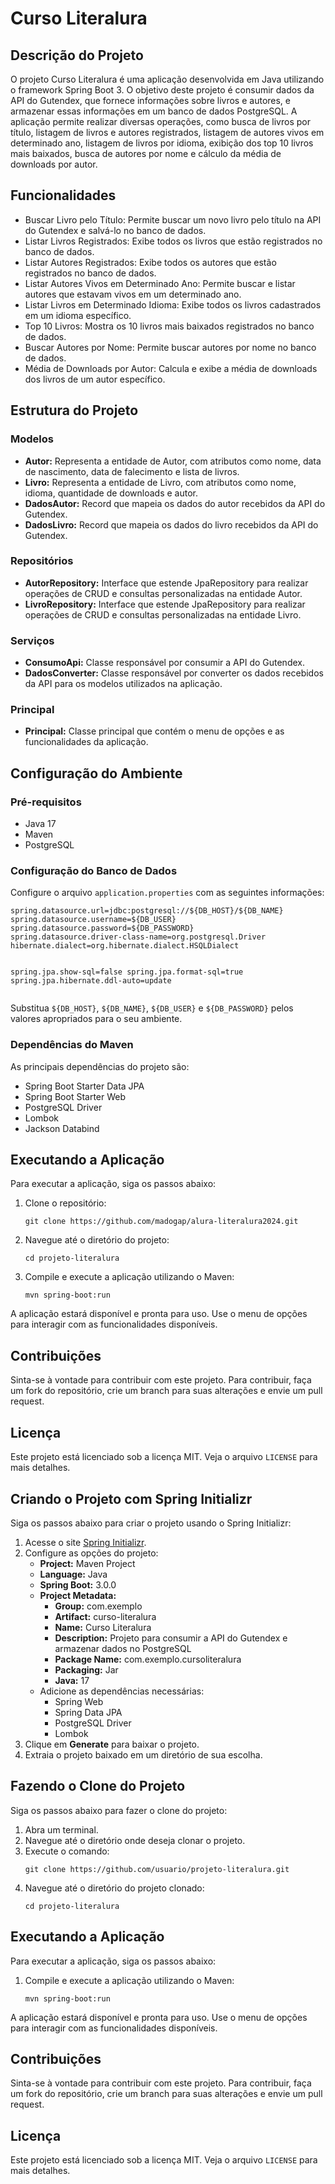 <h1>Curso Literalura</h1>

  <h2>Descrição do Projeto</h2>
    <p>
        O projeto Curso Literalura é uma aplicação desenvolvida em Java utilizando o framework Spring Boot 3. 
        O objetivo deste projeto é consumir dados da API do Gutendex, que fornece informações sobre livros e autores, 
        e armazenar essas informações em um banco de dados PostgreSQL. A aplicação permite realizar diversas operações, 
        como busca de livros por título, listagem de livros e autores registrados, listagem de autores vivos em determinado ano, 
        listagem de livros por idioma, exibição dos top 10 livros mais baixados, busca de autores por nome e cálculo da média de downloads por autor.
    </p>

  <h2>Funcionalidades</h2>
    <ul>
        <li>Buscar Livro pelo Título: Permite buscar um novo livro pelo título na API do Gutendex e salvá-lo no banco de dados.</li>
        <li>Listar Livros Registrados: Exibe todos os livros que estão registrados no banco de dados.</li>
        <li>Listar Autores Registrados: Exibe todos os autores que estão registrados no banco de dados.</li>
        <li>Listar Autores Vivos em Determinado Ano: Permite buscar e listar autores que estavam vivos em um determinado ano.</li>
        <li>Listar Livros em Determinado Idioma: Exibe todos os livros cadastrados em um idioma específico.</li>
        <li>Top 10 Livros: Mostra os 10 livros mais baixados registrados no banco de dados.</li>
        <li>Buscar Autores por Nome: Permite buscar autores por nome no banco de dados.</li>
        <li>Média de Downloads por Autor: Calcula e exibe a média de downloads dos livros de um autor específico.</li>
    </ul>

  <h2>Estrutura do Projeto</h2>

 <h3>Modelos</h3>
    <ul>
        <li><strong>Autor:</strong> Representa a entidade de Autor, com atributos como nome, data de nascimento, data de falecimento e lista de livros.</li>
        <li><strong>Livro:</strong> Representa a entidade de Livro, com atributos como nome, idioma, quantidade de downloads e autor.</li>
        <li><strong>DadosAutor:</strong> Record que mapeia os dados do autor recebidos da API do Gutendex.</li>
        <li><strong>DadosLivro:</strong> Record que mapeia os dados do livro recebidos da API do Gutendex.</li>
    </ul>

  <h3>Repositórios</h3>
    <ul>
        <li><strong>AutorRepository:</strong> Interface que estende JpaRepository para realizar operações de CRUD e consultas personalizadas na entidade Autor.</li>
        <li><strong>LivroRepository:</strong> Interface que estende JpaRepository para realizar operações de CRUD e consultas personalizadas na entidade Livro.</li>
    </ul>

 <h3>Serviços</h3>
    <ul>
        <li><strong>ConsumoApi:</strong> Classe responsável por consumir a API do Gutendex.</li>
        <li><strong>DadosConverter:</strong> Classe responsável por converter os dados recebidos da API para os modelos utilizados na aplicação.</li>
    </ul>

   <h3>Principal</h3>
    <ul>
        <li><strong>Principal:</strong> Classe principal que contém o menu de opções e as funcionalidades da aplicação.</li>
    </ul>

   <h2>Configuração do Ambiente</h2>
    <h3>Pré-requisitos</h3>
    <ul>
        <li>Java 17</li>
        <li>Maven</li>
        <li>PostgreSQL</li>
    </ul>

  <h3>Configuração do Banco de Dados</h3>
    <p>Configure o arquivo <code>application.properties</code> com as seguintes informações:</p>
    <pre><code>spring.datasource.url=jdbc:postgresql://${DB_HOST}/${DB_NAME}
spring.datasource.username=${DB_USER}
spring.datasource.password=${DB_PASSWORD}
spring.datasource.driver-class-name=org.postgresql.Driver
hibernate.dialect=org.hibernate.dialect.HSQLDialect

spring.jpa.show-sql=false
spring.jpa.format-sql=true
spring.jpa.hibernate.ddl-auto=update
</code></pre>

 <p>Substitua <code>${DB_HOST}</code>, <code>${DB_NAME}</code>, <code>${DB_USER}</code> e <code>${DB_PASSWORD}</code> pelos valores apropriados para o seu ambiente.</p>

  <h3>Dependências do Maven</h3>
    <p>As principais dependências do projeto são:</p>
    <ul>
        <li>Spring Boot Starter Data JPA</li>
        <li>Spring Boot Starter Web</li>
        <li>PostgreSQL Driver</li>
        <li>Lombok</li>
        <li>Jackson Databind</li>
    </ul>

   <h2>Executando a Aplicação</h2>
    <p>Para executar a aplicação, siga os passos abaixo:</p>
    <ol>
        <li>Clone o repositório:
            <pre><code>git clone https://github.com/madogap/alura-literalura2024.git</code></pre>
        </li>
        <li>Navegue até o diretório do projeto:
            <pre><code>cd projeto-literalura</code></pre>
        </li>
        <li>Compile e execute a aplicação utilizando o Maven:
            <pre><code>mvn spring-boot:run</code></pre>
        </li>
    </ol>
    <p>A aplicação estará disponível e pronta para uso. Use o menu de opções para interagir com as funcionalidades disponíveis.</p>

   <h2>Contribuições</h2>
    <p>Sinta-se à vontade para contribuir com este projeto. Para contribuir, faça um fork do repositório, crie um branch para suas alterações e envie um pull request.</p>

   <h2>Licença</h2>
    <p>Este projeto está licenciado sob a licença MIT. Veja o arquivo <code>LICENSE</code> para mais detalhes.</p>


 <h2>Criando o Projeto com Spring Initializr</h2>
    <p>Siga os passos abaixo para criar o projeto usando o Spring Initializr:</p>
    <ol>
        <li>Acesse o site <a href="https://start.spring.io/">Spring Initializr</a>.</li>
        <li>Configure as opções do projeto:
            <ul>
                <li><strong>Project:</strong> Maven Project</li>
                <li><strong>Language:</strong> Java</li>
                <li><strong>Spring Boot:</strong> 3.0.0</li>
                <li><strong>Project Metadata:</strong>
                    <ul>
                        <li><strong>Group:</strong> com.exemplo</li>
                        <li><strong>Artifact:</strong> curso-literalura</li>
                        <li><strong>Name:</strong> Curso Literalura</li>
                        <li><strong>Description:</strong> Projeto para consumir a API do Gutendex e armazenar dados no PostgreSQL</li>
                        <li><strong>Package Name:</strong> com.exemplo.cursoliteralura</li>
                        <li><strong>Packaging:</strong> Jar</li>
                        <li><strong>Java:</strong> 17</li>
                    </ul>
                </li>
                <li>Adicione as dependências necessárias:
                    <ul>
                        <li>Spring Web</li>
                        <li>Spring Data JPA</li>
                        <li>PostgreSQL Driver</li>
                        <li>Lombok</li>
                    </ul>
                </li>
            </ul>
        </li>
        <li>Clique em <strong>Generate</strong> para baixar o projeto.</li>
        <li>Extraia o projeto baixado em um diretório de sua escolha.</li>
    </ol>

   <h2>Fazendo o Clone do Projeto</h2>
    <p>Siga os passos abaixo para fazer o clone do projeto:</p>
    <ol>
        <li>Abra um terminal.</li>
        <li>Navegue até o diretório onde deseja clonar o projeto.</li>
        <li>Execute o comando:
            <pre><code>git clone https://github.com/usuario/projeto-literalura.git</code></pre>
        </li>
        <li>Navegue até o diretório do projeto clonado:
            <pre><code>cd projeto-literalura</code></pre>
        </li>
    </ol>

   <h2>Executando a Aplicação</h2>
    <p>Para executar a aplicação, siga os passos abaixo:</p>
    <ol>
        <li>Compile e execute a aplicação utilizando o Maven:
            <pre><code>mvn spring-boot:run</code></pre>
        </li>
    </ol>
    <p>A aplicação estará disponível e pronta para uso. Use o menu de opções para interagir com as funcionalidades disponíveis.</p>

  <h2>Contribuições</h2>
    <p>Sinta-se à vontade para contribuir com este projeto. Para contribuir, faça um fork do repositório, crie um branch para suas alterações e envie um pull request.</p>

   <h2>Licença</h2>
    <p>Este projeto está licenciado sob a licença MIT. Veja o arquivo <code>LICENSE</code> para mais detalhes.</p>


